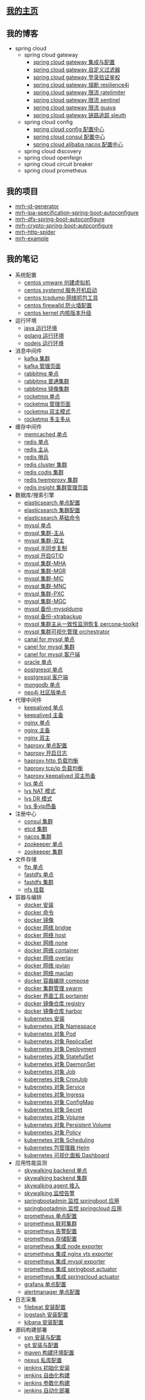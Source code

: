 
## [我的主页](https://zfhlm.github.io)

## 我的博客

  * spring cloud
    * spring cloud gateway
      * [spring cloud gateway 集成与配置](https://github.com/zfhlm/zfhlm.github.io/blob/main/blog/microservice/springcloud/gateway/Part01%20spring%20cloud%20gateway%20%E9%9B%86%E6%88%90%E4%B8%8E%E9%85%8D%E7%BD%AE.md)
      * [spring cloud gateway 自定义过滤器](https://github.com/zfhlm/zfhlm.github.io/blob/main/blog/microservice/springcloud/gateway/Part02%20spring%20cloud%20gateway%20%E8%87%AA%E5%AE%9A%E4%B9%89%E8%BF%87%E6%BB%A4%E5%99%A8.md)
      * [spring cloud gateway 登录验证鉴权](https://github.com/zfhlm/zfhlm.github.io/blob/main/blog/microservice/springcloud/gateway/Part03%20spring%20cloud%20gateway%20%E7%99%BB%E5%BD%95%E9%AA%8C%E8%AF%81%E9%89%B4%E6%9D%83.md)
      * [spring cloud gateway 熔断 resilience4j](https://github.com/zfhlm/zfhlm.github.io/blob/main/blog/microservice/springcloud/gateway/Part04%20spring%20cloud%20gateway%20%E7%86%94%E6%96%AD%20resilience4j.md)
      * [spring cloud gateway 限流 ratelimiter](https://github.com/zfhlm/zfhlm.github.io/blob/main/blog/microservice/springcloud/gateway/Part05%20spring%20cloud%20gateway%20%E9%99%90%E6%B5%81%20ratelimiter.md)
      * [spring cloud gateway 限流 sentinel](https://github.com/zfhlm/zfhlm.github.io/blob/main/blog/microservice/springcloud/gateway/Part06%20spring%20cloud%20gateway%20%E9%99%90%E6%B5%81%20sentinel.md)
      * [spring cloud gateway 限流 guava](https://github.com/zfhlm/zfhlm.github.io/blob/main/blog/microservice/springcloud/gateway/Part07%20spring%20cloud%20gateway%20%E9%99%90%E6%B5%81%20guava.md)
      * [spring cloud gateway 链路追踪 sleuth](https://github.com/zfhlm/zfhlm.github.io/blob/main/blog/microservice/springcloud/gateway/Part08%20spring%20cloud%20gateway%20%E9%93%BE%E8%B7%AF%E8%BF%BD%E8%B8%AA%20sleuth.md)
    * spring cloud config
      * [spring cloud config 配置中心](https://github.com/zfhlm/zfhlm.github.io/blob/main/blog/microservice/springcloud/config/Part01%20spring%20cloud%20config%20%E9%85%8D%E7%BD%AE%E4%B8%AD%E5%BF%83.md)
      * [spring cloud consul 配置中心](https://github.com/zfhlm/zfhlm.github.io/blob/main/blog/microservice/springcloud/config/Part02%20spring%20cloud%20consul%20%E9%85%8D%E7%BD%AE%E4%B8%AD%E5%BF%83.md)
      * [spring cloud alibaba nacos 配置中心](https://github.com/zfhlm/zfhlm.github.io/blob/main/blog/microservice/springcloud/config/Part03%20spring%20cloud%20alibaba%20nacos%20%E9%85%8D%E7%BD%AE%E4%B8%AD%E5%BF%83.md)
    * spring cloud discovery
    * spring cloud openfeign
    * spring cloud circuit breaker
    * spring cloud prometheus

## 我的项目

  * [mrh-id-generator](https://github.com/zfhlm/mrh-id-generator)
  * [mrh-jpa-specification-spring-boot-autoconfigure](https://github.com/zfhlm/mrh-jpa-specification-spring-boot-autoconfigure)
  * [mrh-dfs-spring-boot-autoconfigure](https://github.com/zfhlm/mrh-dfs-spring-boot-autoconfigure)
  * [mrh-crypto-spring-boot-autoconfigure](https://github.com/zfhlm/mrh-crypto-spring-boot-autoconfigure)
  * [mrh-http-spider](https://github.com/zfhlm/mrh-http-spider)
  * [mrh-example](https://github.com/zfhlm/mrh-example)

## 我的笔记

  * 系统配置
    * [centos vmware 创建虚拟机](https://github.com/zfhlm/zfhlm.github.io/blob/main/document/system/Part1%20%E5%88%9B%E5%BB%BAVMware%E8%99%9A%E6%8B%9F%E6%9C%BA.md)
    * [centos systemd 服务开机启动](https://github.com/zfhlm/zfhlm.github.io/blob/main/document/system/Part2%20%E9%85%8D%E7%BD%AE%E5%BC%80%E6%9C%BA%E8%87%AA%E5%90%AF%E5%8A%A8.md)
    * [centos tcpdump 网络抓包工具](https://github.com/zfhlm/zfhlm.github.io/blob/main/document/system/Part3%20%E7%BD%91%E7%BB%9C%E6%8A%93%E5%8C%85%E5%B7%A5%E5%85%B7.md)
    * [centos firewalld 防火墙配置](https://github.com/zfhlm/zfhlm.github.io/blob/main/document/system/Part4%20%E6%9C%8D%E5%8A%A1%E5%99%A8%E9%98%B2%E7%81%AB%E5%A2%99.md)
    * [centos kernel 内核版本升级](https://github.com/zfhlm/zfhlm.github.io/blob/main/document/system/Part5%20%E5%8D%87%E7%BA%A7%E5%86%85%E6%A0%B8%E7%89%88%E6%9C%AC.md)
  * 运行环境
    * [java 运行环境](https://github.com/zfhlm/zfhlm.github.io/blob/main/document/env/Part1%20Java%E8%BF%90%E8%A1%8C%E7%8E%AF%E5%A2%83%E9%85%8D%E7%BD%AE.md)
    * [golang 运行环境](https://github.com/zfhlm/zfhlm.github.io/blob/main/document/env/Part2%20golang%E8%BF%90%E8%A1%8C%E7%8E%AF%E5%A2%83%E9%85%8D%E7%BD%AE.md)
    * [nodejs 运行环境](https://github.com/zfhlm/zfhlm.github.io/blob/main/document/env/Part3%20nodejs%E8%BF%90%E8%A1%8C%E7%8E%AF%E5%A2%83%E9%85%8D%E7%BD%AE.md)
  * 消息中间件
    * [kafka 集群](https://github.com/zfhlm/zfhlm.github.io/blob/main/document/mq/kafka/Part1%20%E9%9B%86%E7%BE%A4%E9%85%8D%E7%BD%AE.md)
    * [kafka 管理页面](https://github.com/zfhlm/zfhlm.github.io/blob/main/document/mq/kafka/Part2%20%E7%95%8C%E9%9D%A2%E5%8C%96%E7%AE%A1%E7%90%86cmak.md)
    * [rabbitmq 单点](https://github.com/zfhlm/zfhlm.github.io/blob/main/document/mq/rabbitmq/Part1%20%E5%8D%95%E7%82%B9%E9%85%8D%E7%BD%AE.md)
    * [rabbitmq 普通集群](https://github.com/zfhlm/zfhlm.github.io/blob/main/document/mq/rabbitmq/Part2%20%E6%99%AE%E9%80%9A%E9%9B%86%E7%BE%A4.md)
    * [rabbitmq 镜像集群](https://github.com/zfhlm/zfhlm.github.io/blob/main/document/mq/rabbitmq/Part3%20%E9%95%9C%E5%83%8F%E9%9B%86%E7%BE%A4.md)
    * [rocketmq 单点](https://github.com/zfhlm/zfhlm.github.io/blob/main/document/mq/rocketmq/Part1%20%E5%8D%95%E7%82%B9%E9%85%8D%E7%BD%AE.md)
    * [rocketmq 管理页面](https://github.com/zfhlm/zfhlm.github.io/blob/main/document/mq/rocketmq/Part2%20%E6%8E%A7%E5%88%B6%E5%8F%B0%E7%95%8C%E9%9D%A2.md)
    * [rocketmq 双主模式](https://github.com/zfhlm/zfhlm.github.io/blob/main/document/mq/rocketmq/Part3%20%E9%9B%86%E7%BE%A4%E4%B9%8B%E5%8F%8C%E4%B8%BB%E6%A8%A1%E5%BC%8F.md)
    * [rocketmq 多主多从](https://github.com/zfhlm/zfhlm.github.io/blob/main/document/mq/rocketmq/Part4%20%E9%9B%86%E7%BE%A4%E4%B9%8B%E5%A4%9A%E4%B8%BB%E5%A4%9A%E4%BB%8E.md)
  * 缓存中间件
    * [memcached 单点](https://github.com/zfhlm/zfhlm.github.io/blob/main/document/cache/memcached/Part1%20%E5%8D%95%E7%82%B9%E9%85%8D%E7%BD%AE.md)
    * [redis 单点](https://github.com/zfhlm/zfhlm.github.io/blob/main/document/cache/redis/Part1%20%E5%8D%95%E7%82%B9%E9%85%8D%E7%BD%AE.md)
    * [redis 主从](https://github.com/zfhlm/zfhlm.github.io/blob/main/document/cache/redis/Part2%20%E9%9B%86%E7%BE%A4%E4%B9%8B%E4%B8%BB%E4%BB%8E%E5%A4%8D%E5%88%B6.md)
    * [redis 哨兵](https://github.com/zfhlm/zfhlm.github.io/blob/main/document/cache/redis/Part3%20%E9%9B%86%E7%BE%A4%E4%B9%8B%E5%93%A8%E5%85%B5%E6%A8%A1%E5%BC%8F.md)
    * [redis cluster 集群](https://github.com/zfhlm/zfhlm.github.io/blob/main/document/cache/redis/Part4%20%E9%9B%86%E7%BE%A4%E4%B9%8BRedis-Cluster.md)
    * [redis codis 集群](https://github.com/zfhlm/zfhlm.github.io/blob/main/document/cache/redis/Part5%20%E9%9B%86%E7%BE%A4%E4%B9%8BCodis.md)
    * [redis twemproxy 集群](https://github.com/zfhlm/zfhlm.github.io/blob/main/document/cache/redis/Part6%20%E9%9B%86%E7%BE%A4%E4%B9%8BTwemproxy.md)
    * [redis insight 集群管理页面](https://github.com/zfhlm/zfhlm.github.io/blob/main/document/cache/redis/Part7%20%E9%9B%86%E7%BE%A4%E7%AE%A1%E7%90%86%E5%B7%A5%E5%85%B7redisinsight.md)
  * 数据库/搜索引擎
    * [elasticsearch 单点配置](https://github.com/zfhlm/zfhlm.github.io/blob/main/document/storage/elastic/Part1%20%E5%8D%95%E7%82%B9%E9%85%8D%E7%BD%AEelasticsearch.md)
    * [elasticsearch 集群配置](https://github.com/zfhlm/zfhlm.github.io/blob/main/document/storage/elastic/Part2%20%E9%9B%86%E7%BE%A4%E9%85%8D%E7%BD%AEelasticsearch.md)
    * [elasticsearch 基础命令](https://github.com/zfhlm/zfhlm.github.io/blob/main/document/storage/elastic/Part3%20%E5%9F%BA%E6%9C%AC%E6%93%8D%E4%BD%9Celasticsearch.md)
    * [mysql 单点](https://github.com/zfhlm/zfhlm.github.io/blob/main/document/storage/mysql/Part01%20%E5%8D%95%E7%82%B9%E9%85%8D%E7%BD%AE.md)
    * [mysql 集群-主从](https://github.com/zfhlm/zfhlm.github.io/blob/main/document/storage/mysql/Part02%20%E9%9B%86%E7%BE%A4%E5%9F%BA%E7%A1%80%E4%B8%BB%E4%BB%8E%E6%A8%A1%E5%BC%8F.md)
    * [mysql 集群-双主](https://github.com/zfhlm/zfhlm.github.io/blob/main/document/storage/mysql/Part03%20%E9%9B%86%E7%BE%A4%E5%9F%BA%E7%A1%80%E5%8F%8C%E4%B8%BB%E6%A8%A1%E5%BC%8F.md)
    * [mysql 半同步复制](https://github.com/zfhlm/zfhlm.github.io/blob/main/document/storage/mysql/Part04%20%E9%9B%86%E7%BE%A4%E5%9F%BA%E7%A1%80%E5%BC%82%E6%AD%A5%E5%92%8C%E5%8D%8A%E5%90%8C%E6%AD%A5%E5%A4%8D%E5%88%B6.md)
    * [mysql 开启GTID](https://github.com/zfhlm/zfhlm.github.io/blob/main/document/storage/mysql/Part05%20%E9%9B%86%E7%BE%A4%E5%9F%BA%E7%A1%80binlog%E5%81%8F%E7%A7%BB%E9%87%8F%E5%92%8CGTID.md)
    * [mysql 集群-MHA](https://github.com/zfhlm/zfhlm.github.io/blob/main/document/storage/mysql/Part06%20%E9%9B%86%E7%BE%A4%E6%96%B9%E6%A1%88%E4%B8%BB%E4%BB%8EMHA.md)
    * [mysql 集群-MGR](https://github.com/zfhlm/zfhlm.github.io/blob/main/document/storage/mysql/Part07%20%E9%9B%86%E7%BE%A4%E6%96%B9%E6%A1%88%E4%B8%BB%E4%BB%8EMGR.md)
    * [mysql 集群-MIC](https://github.com/zfhlm/zfhlm.github.io/blob/main/document/storage/mysql/Part08%20%E9%9B%86%E7%BE%A4%E6%96%B9%E6%A1%88%E4%B8%BB%E4%BB%8EMIC.md)
    * [mysql 集群-MNC](https://github.com/zfhlm/zfhlm.github.io/blob/main/document/storage/mysql/Part09%20%E9%9B%86%E7%BE%A4%E6%96%B9%E6%A1%88%E5%88%86%E5%B8%83%E5%BC%8F%E6%9E%B6%E6%9E%84MNC.md)
    * [mysql 集群-PXC](https://github.com/zfhlm/zfhlm.github.io/blob/main/document/storage/mysql/Part10%20%E9%9B%86%E7%BE%A4%E6%96%B9%E6%A1%88%E5%A4%9A%E4%B8%BBPXC.md)
    * [mysql 集群-MGC](https://github.com/zfhlm/zfhlm.github.io/blob/main/document/storage/mysql/Part11%20%E9%9B%86%E7%BE%A4%E6%96%B9%E6%A1%88%E5%A4%9A%E4%B8%BBMGC.md)
    * [mysql 备份-mysqldump](https://github.com/zfhlm/zfhlm.github.io/blob/main/document/storage/mysql/Part12%20%E5%A4%87%E4%BB%BD%E4%B9%8Bmysqldump.md)
    * [mysql 备份-xtrabackup](https://github.com/zfhlm/zfhlm.github.io/blob/main/document/storage/mysql/Part13%20%E5%A4%87%E4%BB%BD%E4%B9%8Bxtrabackup.md)
    * [mysql 集群主从一致性监测恢复 percona-toolkit](#)
    * [mysql 集群可视化管理 orchestrator](#)
    * [canal for mysql 单点](https://github.com/zfhlm/zfhlm.github.io/blob/main/document/storage/canal/Part1%20%E5%8D%95%E7%82%B9%E9%85%8D%E7%BD%AEcanal.md)
    * [canel for mysql 集群](https://github.com/zfhlm/zfhlm.github.io/blob/main/document/storage/canal/Part2%20%E9%9B%86%E7%BE%A4%E9%85%8D%E7%BD%AEcanal.md)
    * [canel for mysql 客户端](https://github.com/zfhlm/zfhlm.github.io/blob/main/document/storage/canal/Part3%20%E5%AE%A2%E6%88%B7%E7%AB%AF%E8%BF%9E%E6%8E%A5canal.md)
    * [oracle 单点](https://github.com/zfhlm/zfhlm.github.io/blob/main/document/storage/oracle/Part1%20%E5%AE%89%E8%A3%85oracle.md)
    * [postgresql 单点](https://github.com/zfhlm/zfhlm.github.io/blob/main/document/storage/postgresql/Part01%20%E5%8D%95%E7%82%B9%E9%85%8D%E7%BD%AE.md)
    * [postgresql 客户端](https://github.com/zfhlm/zfhlm.github.io/blob/main/document/storage/postgresql/Part02%20%E5%AE%A2%E6%88%B7%E7%AB%AF%E5%B7%A5%E5%85%B7.md)
    * [mongodb 单点](https://github.com/zfhlm/zfhlm.github.io/blob/main/document/storage/mongodb/Part1%20%E5%8D%95%E7%82%B9%E5%AE%89%E8%A3%85mongodb.md)
    * [neo4j 社区版单点](https://github.com/zfhlm/zfhlm.github.io/blob/main/document/storage/neo4j/Part1%20%E5%AE%89%E8%A3%85%E7%A4%BE%E5%8C%BA%E7%89%88neo4j.md)
  * 代理中间件
    * [keepalived 单点](https://github.com/zfhlm/zfhlm.github.io/blob/main/document/proxy/keepalived/Part1%20%E5%8D%95%E7%82%B9%E9%85%8D%E7%BD%AE.md)
    * [keepalived 主备](https://github.com/zfhlm/zfhlm.github.io/blob/main/document/proxy/keepalived/Part2%20%E4%B8%BB%E5%A4%87%E9%85%8D%E7%BD%AE.md)
    * [nginx 单点](https://github.com/zfhlm/zfhlm.github.io/blob/main/document/proxy/nginx/Part1%20%E5%8D%95%E7%82%B9%E9%85%8D%E7%BD%AE.md)
    * [nginx 主备](https://github.com/zfhlm/zfhlm.github.io/blob/main/document/proxy/nginx/Part2%20%E4%B8%BB%E5%A4%87%E6%A8%A1%E5%BC%8F(keepalived).md)
    * [nginx 双主](https://github.com/zfhlm/zfhlm.github.io/blob/main/document/proxy/nginx/Part3%20%E5%8F%8C%E4%B8%BB%E6%A8%A1%E5%BC%8F(keepalived).md)
    * [haproxy 单点配置](https://github.com/zfhlm/zfhlm.github.io/blob/main/document/proxy/haproxy/Part1%20%E5%8D%95%E7%82%B9%E9%85%8D%E7%BD%AE.md)
    * [haproxy 开启日志](https://github.com/zfhlm/zfhlm.github.io/blob/main/document/proxy/haproxy/Part2%20%E5%BC%80%E5%90%AF%E6%97%A5%E5%BF%97.md)
    * [haproxy http 负载均衡](https://github.com/zfhlm/zfhlm.github.io/blob/main/document/proxy/haproxy/Part3%20%E4%B8%83%E5%B1%82http%E8%B4%9F%E8%BD%BD%E5%9D%87%E8%A1%A1.md)
    * [haproxy tcp/ip 负载均衡](https://github.com/zfhlm/zfhlm.github.io/blob/main/document/proxy/haproxy/Part4%20%E5%9B%9B%E5%B1%82tcp%E8%B4%9F%E8%BD%BD%E5%9D%87%E8%A1%A1.md)
    * [haproxy keepalived 双主热备](https://github.com/zfhlm/zfhlm.github.io/blob/main/document/proxy/haproxy/Part5%20%E5%8F%8C%E4%B8%BB%E7%83%AD%E5%A4%87(keepalived).md)
    * [lvs 单点](https://github.com/zfhlm/zfhlm.github.io/blob/main/document/proxy/lvs/Part1%20%E5%8D%95%E7%82%B9%E9%85%8D%E7%BD%AE.md)
    * [lvs NAT 模式](https://github.com/zfhlm/zfhlm.github.io/blob/main/document/proxy/lvs/Part2%20NAT%E6%A8%A1%E5%BC%8F.md)
    * [lvs DR 模式](https://github.com/zfhlm/zfhlm.github.io/blob/main/document/proxy/lvs/Part3%20DR%E6%A8%A1%E5%BC%8F.md)
    * [lvs 多vip热备](https://github.com/zfhlm/zfhlm.github.io/blob/main/document/proxy/lvs/Part4%20%E5%A4%9AVIP%E7%83%AD%E5%A4%87(keepalived).md)
  * 注册中心
    * [consul 集群](https://github.com/zfhlm/zfhlm.github.io/blob/main/document/registry/consul/Part1%20%E6%90%AD%E5%BB%BAconsul%E9%9B%86%E7%BE%A4.md)
    * [etcd 集群](https://github.com/zfhlm/zfhlm.github.io/blob/main/document/registry/etcd/Part1%20%E6%90%AD%E5%BB%BAetcd%E9%9B%86%E7%BE%A4.md)
    * [nacos 集群](https://github.com/zfhlm/zfhlm.github.io/blob/main/document/registry/nacos/Part1%20%E5%AE%89%E8%A3%85nacos.md)
    * [zookeeper 单点](https://github.com/zfhlm/zfhlm.github.io/blob/main/document/registry/zookeeper/Part1%20%E5%8D%95%E7%82%B9%E9%85%8D%E7%BD%AE.md)
    * [zookeeper 集群](https://github.com/zfhlm/zfhlm.github.io/blob/main/document/registry/zookeeper/Part2%20%E9%9B%86%E7%BE%A4%E9%85%8D%E7%BD%AE.md)
  * 文件存储
    * [ftp 单点](https://github.com/zfhlm/zfhlm.github.io/blob/main/document/fs/ftp/Part1%20%E5%AE%89%E8%A3%85ftp.md)
    * [fastdfs 单点](https://github.com/zfhlm/zfhlm.github.io/blob/main/document/fs/fastdfs/Part1%20%E5%8D%95%E7%82%B9%E9%85%8D%E7%BD%AE.md)
    * [fastdfs 集群](https://github.com/zfhlm/zfhlm.github.io/blob/main/document/fs/fastdfs/Part2%20%E9%9B%86%E7%BE%A4%E9%85%8D%E7%BD%AE.md)
    * [nfs 挂载](https://github.com/zfhlm/zfhlm.github.io/blob/main/document/fs/nfs/Part1%20%E7%BD%91%E7%BB%9C%E6%96%87%E4%BB%B6%E7%B3%BB%E7%BB%9Fnfs.md)
  * 容器与编排
    * [docker 安装](https://github.com/zfhlm/zfhlm.github.io/blob/main/document/container/docker/Part01%20docker%E5%AE%89%E8%A3%85.md)
    * [docker 命令](https://github.com/zfhlm/zfhlm.github.io/blob/main/document/container/docker/Part02%20docker%E5%91%BD%E4%BB%A4.md)
    * [docker 镜像](https://github.com/zfhlm/zfhlm.github.io/blob/main/document/container/docker/Part04%20docker%E9%95%9C%E5%83%8F.md)
    * [docker 网络 bridge](https://github.com/zfhlm/zfhlm.github.io/blob/main/document/container/docker/Part05%20bridge%20networks.md)
    * [docker 网络 host](https://github.com/zfhlm/zfhlm.github.io/blob/main/document/container/docker/Part06%20host%20networks.md)
    * [docker 网络 none](https://github.com/zfhlm/zfhlm.github.io/blob/main/document/container/docker/Part07%20none%20networks.md)
    * [docker 网络 container](https://github.com/zfhlm/zfhlm.github.io/blob/main/document/container/docker/Part08%20container%20networks.md)
    * [docker 网络 overlay](https://github.com/zfhlm/zfhlm.github.io/blob/main/document/container/docker/Part09%20overlay%20networks.md)
    * [docker 网络 ipvlan](https://github.com/zfhlm/zfhlm.github.io/blob/main/document/container/docker/Part10%20ipvlan%20networks.md)
    * [docker 网络 maclan](https://github.com/zfhlm/zfhlm.github.io/blob/main/document/container/docker/Part11%20macvlan%20networks.md)
    * [docker 容器编排 compose](https://github.com/zfhlm/zfhlm.github.io/blob/main/document/container/docker/Part12%20docker%20compose.md)
    * [docker 集群管理 swarm](https://github.com/zfhlm/zfhlm.github.io/blob/main/document/container/docker/Part13%20docker%20swarm.md)
    * [docker 界面工具 portainer](https://github.com/zfhlm/zfhlm.github.io/blob/main/document/container/docker/Part14%20CE%20Portainer.md)
    * [docker 镜像仓库 registry](https://github.com/zfhlm/zfhlm.github.io/blob/main/document/container/docker/Part03%20registry%E5%AE%89%E8%A3%85.md)
    * [docker 镜像仓库 harbor](https://github.com/zfhlm/zfhlm.github.io/blob/main/document/container/docker/Part15%20harbor%E5%AE%89%E8%A3%85.md)
    * [kubernetes 安装](https://github.com/zfhlm/zfhlm.github.io/blob/main/document/container/k8s/Part01%20kubernetes%20%E5%AE%89%E8%A3%85.md)
    * [kubernetes 对象 Namespace](https://github.com/zfhlm/zfhlm.github.io/blob/main/document/container/k8s/Part02%20kubernetes%20Namespace.md)
    * [kubernetes 对象 Pod](https://github.com/zfhlm/zfhlm.github.io/blob/main/document/container/k8s/Part03%20kubernetes%20Pod.md)
    * [kubernetes 对象 ReplicaSet](https://github.com/zfhlm/zfhlm.github.io/blob/main/document/container/k8s/Part04%20kubernetes%20ReplicaSet.md)
    * [kubernetes 对象 Deployment](https://github.com/zfhlm/zfhlm.github.io/blob/main/document/container/k8s/Part05%20kubernetes%20Deployment.md)
    * [kubernetes 对象 StatefulSet](https://github.com/zfhlm/zfhlm.github.io/blob/main/document/container/k8s/Part06%20kubernetes%20StatefulSet.md)
    * [kubernetes 对象 DaemonSet](https://github.com/zfhlm/zfhlm.github.io/blob/main/document/container/k8s/Part07%20kubernetes%20DaemonSet.md)
    * [kubernetes 对象 Job](https://github.com/zfhlm/zfhlm.github.io/blob/main/document/container/k8s/Part08%20kubernetes%20Job.md)
    * [kubernetes 对象 CronJob](https://github.com/zfhlm/zfhlm.github.io/blob/main/document/container/k8s/Part09%20kubernetes%20CronJob.md)
    * [kubernetes 对象 Service](https://github.com/zfhlm/zfhlm.github.io/blob/main/document/container/k8s/Part10%20kubernetes%20Service.md)
    * [kubernetes 对象 Ingress](https://github.com/zfhlm/zfhlm.github.io/blob/main/document/container/k8s/Part11%20kubernetes%20Ingress.md)
    * [kubernetes 对象 ConfigMap](https://github.com/zfhlm/zfhlm.github.io/blob/main/document/container/k8s/Part12%20kubernetes%20ConfigMap.md)
    * [kubernetes 对象 Secret](https://github.com/zfhlm/zfhlm.github.io/blob/main/document/container/k8s/Part13%20kubernetes%20Secret.md)
    * [kubernetes 对象 Volume](https://github.com/zfhlm/zfhlm.github.io/blob/main/document/container/k8s/Part14%20kubernetes%20Volume.md)
    * [kubernetes 对象 Persistent Volume](https://github.com/zfhlm/zfhlm.github.io/blob/main/document/container/k8s/Part15%20kubernetes%20Persistent%20Volume.md)
    * [kubernetes 对象 Policy](https://github.com/zfhlm/zfhlm.github.io/blob/main/document/container/k8s/Part16%20kubernetes%20Policy.md)
    * [kubernetes 对象 Scheduling](https://github.com/zfhlm/zfhlm.github.io/blob/main/document/container/k8s/Part17%20kubernetes%20Scheduling.md)
    * [kubernetes 包管理器 Helm](https://github.com/zfhlm/zfhlm.github.io/blob/main/document/container/k8s/Part18%20kubernetes%20Helm.md)
    * [kubernetes 可视化面板 Dashboard](https://github.com/zfhlm/zfhlm.github.io/blob/main/document/container/k8s/Part19%20kubernetes%20Dashboard.md)
  * 应用性能监测
    * [skywalking backend 单点](https://github.com/zfhlm/zfhlm.github.io/blob/main/document/apm/skywalking/Part1%20%E5%8D%95%E7%82%B9backend%E9%85%8D%E7%BD%AE.md)
    * [skywalking backend 集群](https://github.com/zfhlm/zfhlm.github.io/blob/main/document/apm/skywalking/Part2%20%E9%9B%86%E7%BE%A4backend%E9%85%8D%E7%BD%AE.md)
    * [skywalking agent 接入](https://github.com/zfhlm/zfhlm.github.io/blob/main/document/apm/skywalking/Part3%20%E5%BA%94%E7%94%A8agent%E9%85%8D%E7%BD%AE.md)
    * [skywalking 监控告警](https://github.com/zfhlm/zfhlm.github.io/blob/main/document/apm/skywalking/Part4%20%E7%9B%91%E6%8E%A7%E5%91%8A%E8%AD%A6%E9%85%8D%E7%BD%AE.md)
    * [springbootadmin 监控 springboot 应用](https://github.com/zfhlm/zfhlm.github.io/blob/main/document/apm/springbootadmin/Part1%20%E7%9B%91%E6%8E%A7%20springboot%20%E6%9C%8D%E5%8A%A1.md)
    * [springbootadmin 监控 springcloud 应用](https://github.com/zfhlm/zfhlm.github.io/blob/main/document/apm/springbootadmin/Part2%20%E7%9B%91%E6%8E%A7%20springcloud%20%E6%9C%8D%E5%8A%A1.md)
    * [prometheus 单点配置](https://github.com/zfhlm/zfhlm.github.io/blob/main/document/apm/prometheus/Part1%20%E5%8D%95%E7%82%B9%E9%85%8D%E7%BD%AEprometheus.md)
    * [prometheus 联邦集群](https://github.com/zfhlm/zfhlm.github.io/blob/main/document/apm/prometheus/Part2%20%E8%81%94%E9%82%A6%E9%9B%86%E7%BE%A4prometheus.md)
    * [prometheus 告警配置](https://github.com/zfhlm/zfhlm.github.io/blob/main/document/apm/prometheus/Part3%20%E5%91%8A%E8%AD%A6%E9%85%8D%E7%BD%AEprometheus.md)
    * [prometheus 存储配置](https://github.com/zfhlm/zfhlm.github.io/blob/main/document/apm/prometheus/Part4%20%E5%AD%98%E5%82%A8%E9%85%8D%E7%BD%AEprometheus.md)
    * [prometheus 集成 node exporter](https://github.com/zfhlm/zfhlm.github.io/blob/main/document/apm/prometheus/Part5%20%E9%9B%86%E6%88%90node%20exporter.md)
    * [prometheus 集成 nginx vts exporter](https://github.com/zfhlm/zfhlm.github.io/blob/main/document/apm/prometheus/Part6%20%E9%9B%86%E6%88%90nginx%20vts%20exporter.md)
    * [prometheus 集成 mysql exporter](https://github.com/zfhlm/zfhlm.github.io/blob/main/document/apm/prometheus/Part7%20%E9%9B%86%E6%88%90mysql%20exporter.md)
    * [prometheus 集成 springboot actuator](https://github.com/zfhlm/zfhlm.github.io/blob/main/document/apm/prometheus/Part8%20%E9%9B%86%E6%88%90springboot.md)
    * [prometheus 集成 springcloud actuator](https://github.com/zfhlm/zfhlm.github.io/blob/main/document/apm/prometheus/Part9%20%E9%9B%86%E6%88%90springcloud.md)
    * [grafana 单点配置](https://github.com/zfhlm/zfhlm.github.io/blob/main/document/apm/grafana/Part1%20%E5%8D%95%E7%82%B9%E9%85%8D%E7%BD%AEgrafana.md)
    * [alertmanager 单点配置](https://github.com/zfhlm/zfhlm.github.io/blob/main/document/apm/alertmanager/Part1%20%E5%8D%95%E7%82%B9%E9%85%8D%E7%BD%AEalertmanager.md)
  * 日志采集
    * [filebeat 安装配置](https://github.com/zfhlm/zfhlm.github.io/blob/main/document/storage/elastic/Part5%20%E5%AE%89%E8%A3%85%E9%85%8D%E7%BD%AEfilebeat.md)
    * [logstash 安装配置](https://github.com/zfhlm/zfhlm.github.io/blob/main/document/storage/elastic/Part6%20%E5%AE%89%E8%A3%85%E9%85%8D%E7%BD%AElogstash.md)
    * [kibana 安装配置](https://github.com/zfhlm/zfhlm.github.io/blob/main/document/storage/elastic/Part4%20%E5%AE%89%E8%A3%85%E9%85%8D%E7%BD%AEkibana.md)
  * 源码构建部署
    * [svn 安装与配置](https://github.com/zfhlm/zfhlm.github.io/blob/main/document/cicd/svn/Part1%20%E5%AE%89%E8%A3%85svn.md)
    * [git 安装与配置](https://github.com/zfhlm/zfhlm.github.io/blob/main/document/cicd/git/Part1%20%E5%AE%89%E8%A3%85git.md)
    * [maven 构建环境配置](https://github.com/zfhlm/zfhlm.github.io/blob/main/document/cicd/maven/Part1%20%E9%85%8D%E7%BD%AEmaven%E6%9E%84%E5%BB%BA%E7%8E%AF%E5%A2%83.md)
    * [nexus 私库配置](https://github.com/zfhlm/zfhlm.github.io/blob/main/document/cicd/maven/Part2%20%E5%AE%89%E8%A3%85maven%E7%A7%81%E5%BA%93nexus.md)
    * [jenkins 初始化安装](https://github.com/zfhlm/zfhlm.github.io/blob/main/document/cicd/jenkins/Part1%20%E5%88%9D%E5%A7%8B%E5%8C%96.md)
    * [jenkins 自由化构建](https://github.com/zfhlm/zfhlm.github.io/blob/main/document/cicd/jenkins/Part2%20%E8%87%AA%E7%94%B1%E5%8C%96%E6%9E%84%E5%BB%BA.md)
    * [jenkins 参数化构建](https://github.com/zfhlm/zfhlm.github.io/blob/main/document/cicd/jenkins/Part3%20%E5%8F%82%E6%95%B0%E5%8C%96%E6%9E%84%E5%BB%BA.md)
    * [jenkins 自动化部署](https://github.com/zfhlm/zfhlm.github.io/blob/main/document/cicd/jenkins/Part4%20%E8%87%AA%E5%8A%A8%E5%8C%96%E9%83%A8%E7%BD%B2.md)
